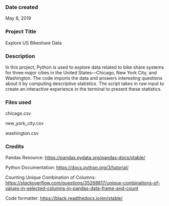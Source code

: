 ### Date created
May 8, 2019

### Project Title
Explore US Bikeshare Data

### Description
In this project, Python is used to explore data related to bike share systems
for three major cities in the United States—Chicago, New York City, and Washington.
The code imports the data and answers interesting questions about it by computing descriptive statistics. The script takes in raw input to create an interactive experience in the terminal to present these statistics.

### Files used
chicago.csv

new_york_city.csv

washington.csv

### Credits
Pandas Resource:
https://pandas.pydata.org/pandas-docs/stable/

Python Documentation:
https://docs.python.org/3/tutorial/

Counting Unique Combination of Columns:
https://stackoverflow.com/questions/35268817/unique-combinations-of-values-in-selected-columns-in-pandas-data-frame-and-count

Code formatter:
https://black.readthedocs.io/en/stable/
